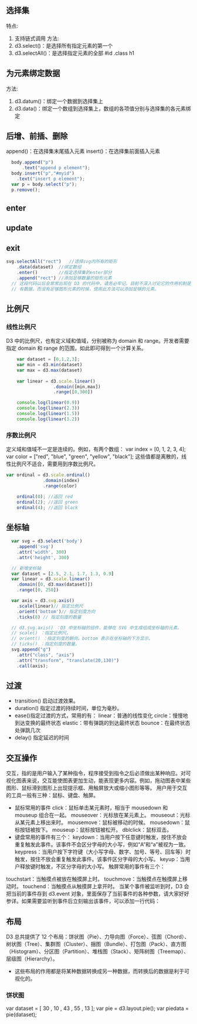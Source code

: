 ## 选择集
特点: 
1. 支持链式调用
方法:
1. d3.select()：是选择所有指定元素的第一个
2. d3.selectAll()：是选择指定元素的全部 #id .class h1

## 为元素绑定数据
方法:
1. d3.datum()：绑定一个数据到选择集上
2. d3.data()：绑定一个数组到选择集上，数组的各项值分别与选择集的各元素绑定

## 后增、前插、删除
append()：在选择集末尾插入元素
insert()：在选择集前面插入元素
```js
  body.append("p")
      .text("append p element");
  body.insert("p","#myid")
    .text("insert p element");
  var p = body.select("p");
  p.remove();
```

## enter
## update
## exit

```js
svg.selectAll("rect")   //选择svg内所有的矩形
    .data(dataset)  //绑定数组
    .enter()        //指定选择集的enter部分
    .append("rect") //添加足够数量的矩形元素
  // 这段代码以后会常常出现在 D3 的代码中，请务必牢记。目前不深入讨论它的作用机制是怎样的，只需要读者牢记，当：
  // 有数据，而没有足够图形元素的时候，使用此方法可以添加足够的元素。
```
## 比例尺
### 线性比例尺
D3 中的比例尺，也有定义域和值域，分别被称为 domain 和 range。开发者需要指定 domain 和 range 的范围，如此即可得到一个计算关系。
```js
    var dataset = [0,1,2,3];
    var min = d3.min(dataset)
    var max = d3.max(dataset)
    
    var linear = d3.scale.linear()
                  .domain([min,max])
                  .range([0,300])

    console.log(linear(0.9))
    console.log(linear(2.3))
    console.log(linear(1.5))
    console.log(linear(3.2))
```
### 序数比例尺
定义域和值域不一定是连续的。例如，有两个数组：
var index = [0, 1, 2, 3, 4];
var color = ["red", "blue", "green", "yellow", "black"];
这些值都是离散的，线性比例尺不适合，需要用到序数比例尺。
```js
var ordinal = d3.scale.ordinal()
              .domain(index)
              .range(color)

    ordinal(0); //返回 red
    ordinal(2); //返回 green
    ordinal(4); //返回 black
```

## 坐标轴
```js
  var svg = d3.select('body')
    .append('svg')
    .attr('width', 300)
    .attr('height', 300)

  // 新增坐标轴
  var dataset = [2.5, 2.1, 1.7, 1.3, 0.9]
  var linear = d3.scale.linear()
    .domain([0, d3.max(dataset)])
    .range([0, 250])

  var axis = d3.svg.axis()
    .scale(linear)// 指定比例尺
    .orient('bottom')// 指定刻度方向
    .ticks(8) // 指定刻度的数量

  // d3.svg.axis() ：D3 中坐标轴的组件，能够在 SVG 中生成组成坐标轴的元素。
  // scale() ：指定比例尺。
  // orient() ：指定刻度的朝向，bottom 表示在坐标轴的下方显示。
  // ticks() ：指定刻度的数量。
  svg.append("g")
    .attr("class", "axis")
    .attr("transform", "translate(20,130)")
    .call(axis);
```

## 过渡
- transition()
启动过渡效果。
- duration()
指定过渡的持续时间，单位为毫秒。
- ease()指定过渡的方式，常用的有：
linear：普通的线性变化
circle：慢慢地到达变换的最终状态
elastic：带有弹跳的到达最终状态
bounce：在最终状态处弹跳几次
- delay()
指定延迟的时间

## 交互操作
交互，指的是用户输入了某种指令，程序接受到指令之后必须做出某种响应。对可视化图表来说，交互能使图表更加生动，能表现更多内容。例如，拖动图表中某些图形、鼠标滑到图形上出现提示框、用触屏放大或缩小图形等等。
用户用于交互的工具一般有三种：鼠标、键盘、触屏。
- 鼠标常用的事件
click：鼠标单击某元素时，相当于 mousedown 和 mouseup 组合在一起。
mouseover：光标放在某元素上。
mouseout：光标从某元素上移出来时。
mousemove：鼠标被移动的时候。
mousedown：鼠标按钮被按下。
mouseup：鼠标按钮被松开。
dblclick：鼠标双击。
- 键盘常用的事件有三个：
keydown：当用户按下任意键时触发，按住不放会重复触发此事件。该事件不会区分字母的大小写，例如“A”和“a”被视为一致。
keypress：当用户按下字符键（大小写字母、数字、加号、等号、回车等）时触发，按住不放会重复触发此事件。该事件区分字母的大小写。
keyup：当用户释放键时触发，不区分字母的大小写。 触屏常用的事件有三个：

touchstart：当触摸点被放在触摸屏上时。
touchmove：当触摸点在触摸屏上移动时。
touchend：当触摸点从触摸屏上拿开时。 当某个事件被监听到时，D3 会把当前的事件存到 d3.event 对象，里面保存了当前事件的各种参数，请大家好好参详。如果需要监听到事件后立刻输出该事件，可以添加一行代码：


## 布局

D3 总共提供了 12 个布局：饼状图（Pie）、力导向图（Force）、弦图（Chord）、树状图（Tree）、集群图（Cluster）、捆图（Bundle）、打包图（Pack）、直方图（Histogram）、分区图（Partition）、堆栈图（Stack）、矩阵树图（Treemap）、层级图（Hierarchy）。

- 这些布局的作用都是将某种数据转换成另一种数据，而转换后的数据是利于可视化的。

### 饼状图

var dataset = [ 30 , 10 , 43 , 55 , 13 ];
var pie = d3.layout.pie();
var piedata = pie(dataset);









